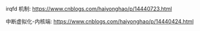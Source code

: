 irqfd 机制: https://www.cnblogs.com/haiyonghao/p/14440723.html

中断虚拟化-内核端: https://www.cnblogs.com/haiyonghao/p/14440424.html

